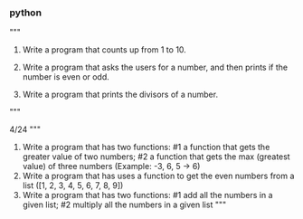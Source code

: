 ### python

"""
1. Write a program that counts up from 1 to 10.

2. Write a program that asks the users for a number, and then prints if the number is even or odd.

3. Write a program that prints the divisors of a number.

"""

4/24
"""
1. Write a program that has two functions: #1 a function that gets the greater value of two numbers; #2 a function that gets the max (greatest value) of three numbers (Example: -3, 6, 5 -> 6)
2. Write a program that has uses a function to get the even numbers from a list ([1, 2, 3, 4, 5, 6, 7, 8, 9])
3. Write a program that has two functions: #1 add all the numbers in a given list; #2 multiply all the numbers in a given list
"""
